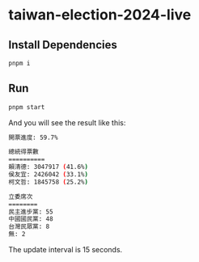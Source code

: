 # taiwan-election-2024-live

## Install Dependencies
 
```sh
pnpm i
```

## Run

```sh
pnpm start
```

And you will see the result like this:

```sh
開票進度: 59.7%

總統得票數
==========
賴清德: 3047917 (41.6%)
侯友宜: 2426042 (33.1%)
柯文哲: 1845758 (25.2%)

立委席次
========
民主進步黨: 55
中國國民黨: 48
台灣民眾黨: 8
無: 2
```

The update interval is 15 seconds.
